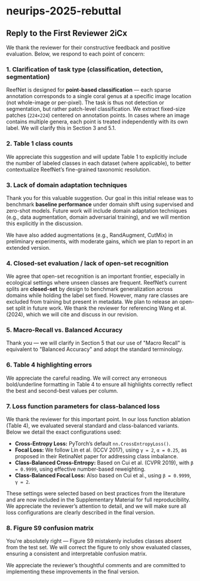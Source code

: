 # neurips-2025-rebuttal

## Reply to the First Reviewer 2iCx 

We thank the reviewer for their constructive feedback and positive evaluation. Below, we respond to each point of concern:

### 1. Clarification of task type (classification, detection, segmentation)

ReefNet is designed for **point-based classification** — each sparse annotation corresponds to a single coral genus at a specific image location (not whole-image or per-pixel). The task is thus not detection or segmentation, but rather patch-level classification. We extract fixed-size patches (`224×224`) centered on annotation points. In cases where an image contains multiple genera, each point is treated independently with its own label. We will clarify this in Section 3 and 5.1.

### 2. Table 1 class counts

We appreciate this suggestion and will update Table 1 to explicitly include the number of labeled classes in each dataset (where applicable), to better contextualize ReefNet’s fine-grained taxonomic resolution.

### 3. Lack of domain adaptation techniques

Thank you for this valuable suggestion. Our goal in this initial release was to benchmark **baseline performance** under domain shift using supervised and zero-shot models. Future work will include domain adaptation techniques (e.g., data augmentation, domain adversarial training), and we will mention this explicitly in the discussion.

We have also added augmentations (e.g., RandAugment, CutMix) in preliminary experiments, with moderate gains, which we plan to report in an extended version.

### 4. Closed-set evaluation / lack of open-set recognition

We agree that open-set recognition is an important frontier, especially in ecological settings where unseen classes are frequent. ReefNet’s current splits are **closed-set** by design to benchmark generalization across domains while holding the label set fixed. However, many rare classes are excluded from training but present in metadata. We plan to release an open-set split in future work. We thank the reviewer for referencing Wang et al. (2024), which we will cite and discuss in our revision.

### 5. Macro-Recall vs. Balanced Accuracy

Thank you — we will clarify in Section 5 that our use of "Macro Recall" is equivalent to "Balanced Accuracy" and adopt the standard terminology.

### 6. Table 4 highlighting errors

We appreciate the careful reading. We will correct any erroneous bold/underline formatting in Table 4 to ensure all highlights correctly reflect the best and second-best values per column.

### 7. Loss function parameters for class-balanced loss

We thank the reviewer for this important point. In our loss function ablation (Table 4), we evaluated several standard and class-balanced variants. Below we detail the exact configurations used:

* **Cross-Entropy Loss:** PyTorch’s default `nn.CrossEntropyLoss()`.
* **Focal Loss:** We follow Lin et al. (ICCV 2017), using `γ = 2`, `α = 0.25`, as proposed in their RetinaNet paper for addressing class imbalance.
* **Class-Balanced Cross-Entropy:** Based on Cui et al. (CVPR 2019), with `β = 0.9999`, using effective number-based reweighting.
* **Class-Balanced Focal Loss:** Also based on Cui et al., using `β = 0.9999`, `γ = 2`.

These settings were selected based on best practices from the literature and are now included in the Supplementary Material for full reproducibility. We appreciate the reviewer’s attention to detail, and we will make sure all loss configurations are clearly described in the final version.

### 8. Figure S9 confusion matrix

You're absolutely right — Figure S9 mistakenly includes classes absent from the test set. We will correct the figure to only show evaluated classes, ensuring a consistent and interpretable confusion matrix.

We appreciate the reviewer’s thoughtful comments and are committed to implementing these improvements in the final version.
